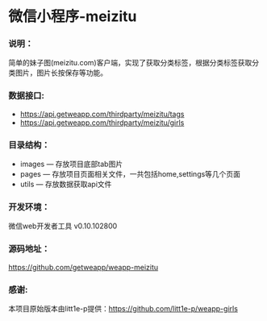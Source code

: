 # 微信小程序-meizitu

### 说明：

简单的妹子图(meizitu.com)客户端，实现了获取分类标签，根据分类标签获取分类图片，图片长按保存等功能。

### 数据接口:

- https://api.getweapp.com/thirdparty/meizitu/tags
- https://api.getweapp.com/thirdparty/meizitu/girls

### 目录结构：

- images — 存放项目底部tab图片
- pages — 存放项目页面相关文件，一共包括home,settings等几个页面
- utils — 存放数据获取api文件

### 开发环境：

微信web开发者工具 v0.10.102800

### 源码地址：

https://github.com/getweapp/weapp-meizitu

### 感谢:

本项目原始版本由litt1e-p提供：https://github.com/litt1e-p/weapp-girls
